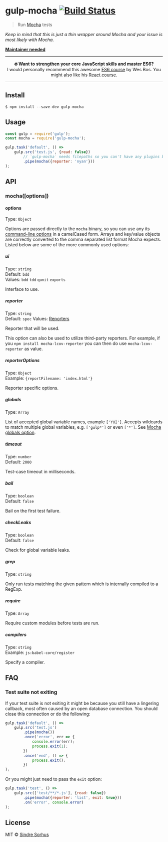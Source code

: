 # gulp-mocha [![Build Status](https://travis-ci.org/sindresorhus/gulp-mocha.svg?branch=master)](https://travis-ci.org/sindresorhus/gulp-mocha)

> Run [Mocha](https://github.com/mochajs/mocha) tests

*Keep in mind that this is just a thin wrapper around Mocha and your issue is most likely with Mocha.*

**[Maintainer needed](https://github.com/sindresorhus/gulp-mocha/issues/128)**

---

<p align="center"><b>🔥 Want to strengthen your core JavaScript skills and master ES6?</b><br>I would personally recommend this awesome <a href="https://ES6.io/friend/AWESOME">ES6 course</a> by Wes Bos. You might also like his <a href="https://ReactForBeginners.com/friend/AWESOME">React course</a>.</p>

---


## Install

```
$ npm install --save-dev gulp-mocha
```


## Usage

```js
const gulp = require('gulp');
const mocha = require('gulp-mocha');

gulp.task('default', () =>
	gulp.src('test.js', {read: false})
		// `gulp-mocha` needs filepaths so you can't have any plugins before it
		.pipe(mocha({reporter: 'nyan'}))
);
```


## API

### mocha([options])

#### options

Type: `Object`

Options are passed directly to the `mocha` binary, so you can use any its [command-line options](http://mochajs.org/#usage) in a camelCased form. Arrays and key/value objects are correctly converted to the comma separated list format Mocha expects. Listed below are some of the more commonly used options:


##### ui

Type: `string`<br>
Default: `bdd`<br>
Values: `bdd` `tdd` `qunit` `exports`

Interface to use.

##### reporter

Type: `string`<br>
Default: `spec`
Values: [Reporters](https://github.com/mochajs/mocha/tree/master/lib/reporters)

Reporter that will be used.

This option can also be used to utilize third-party reporters. For example, if you `npm install mocha-lcov-reporter` you can then do use `mocha-lcov-reporter` as value.

##### reporterOptions

Type: `Object`<br>
Example: `{reportFilename: 'index.html'}`

Reporter specific options.

##### globals

Type: `Array`

List of accepted global variable names, example `['YUI']`. Accepts wildcards to match multiple global variables, e.g. `['gulp*']` or even `['*']`. See [Mocha globals option](http://mochajs.org/#globals-option).

##### timeout

Type: `number`<br>
Default: `2000`

Test-case timeout in milliseconds.

##### bail

Type: `boolean`<br>
Default: `false`

Bail on the first test failure.

##### checkLeaks

Type: `boolean`<br>
Default: `false`

Check for global variable leaks.

##### grep

Type: `string`

Only run tests matching the given pattern which is internally compiled to a RegExp.

##### require

Type: `Array`

Require custom modules before tests are run.

##### compilers

Type: `string`<br>
Example: `js:babel-core/register`

Specify a compiler.


## FAQ

### Test suite not exiting

If your test suite is not exiting it might be because you still have a lingering callback, most often caused by an open database connection. You should close this connection or do the following:

```js
gulp.task('default', () =>
	gulp.src('test.js')
		.pipe(mocha())
		.once('error', err => {
			console.error(err);
			process.exit(1);
		})
		.once('end', () => {
			process.exit();
		})
);
```

Or you might just need to pass the `exit` option:

```js
gulp.task('test', () =>
	gulp.src(['test/**/*.js'], {read: false})
		.pipe(mocha({reporter: 'list', exit: true}))
		.on('error', console.error)
);
```


## License

MIT © [Sindre Sorhus](https://sindresorhus.com)
